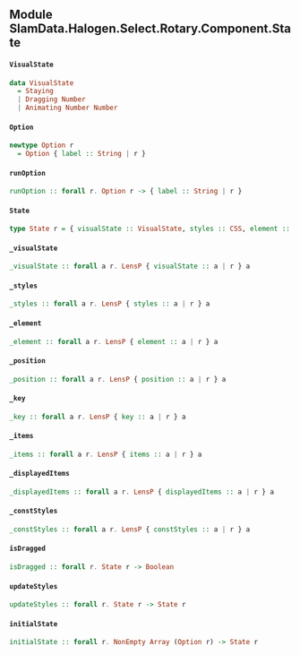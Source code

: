 ## Module SlamData.Halogen.Select.Rotary.Component.State

#### `VisualState`

``` purescript
data VisualState
  = Staying
  | Dragging Number
  | Animating Number Number
```

#### `Option`

``` purescript
newtype Option r
  = Option { label :: String | r }
```

#### `runOption`

``` purescript
runOption :: forall r. Option r -> { label :: String | r }
```

#### `State`

``` purescript
type State r = { visualState :: VisualState, styles :: CSS, element :: Maybe HTMLElement, position :: Number, key :: Maybe String, items :: Circular Array (Option r), displayedItems :: Array (Option r), constStyles :: CSS }
```

#### `_visualState`

``` purescript
_visualState :: forall a r. LensP { visualState :: a | r } a
```

#### `_styles`

``` purescript
_styles :: forall a r. LensP { styles :: a | r } a
```

#### `_element`

``` purescript
_element :: forall a r. LensP { element :: a | r } a
```

#### `_position`

``` purescript
_position :: forall a r. LensP { position :: a | r } a
```

#### `_key`

``` purescript
_key :: forall a r. LensP { key :: a | r } a
```

#### `_items`

``` purescript
_items :: forall a r. LensP { items :: a | r } a
```

#### `_displayedItems`

``` purescript
_displayedItems :: forall a r. LensP { displayedItems :: a | r } a
```

#### `_constStyles`

``` purescript
_constStyles :: forall a r. LensP { constStyles :: a | r } a
```

#### `isDragged`

``` purescript
isDragged :: forall r. State r -> Boolean
```

#### `updateStyles`

``` purescript
updateStyles :: forall r. State r -> State r
```

#### `initialState`

``` purescript
initialState :: forall r. NonEmpty Array (Option r) -> State r
```


